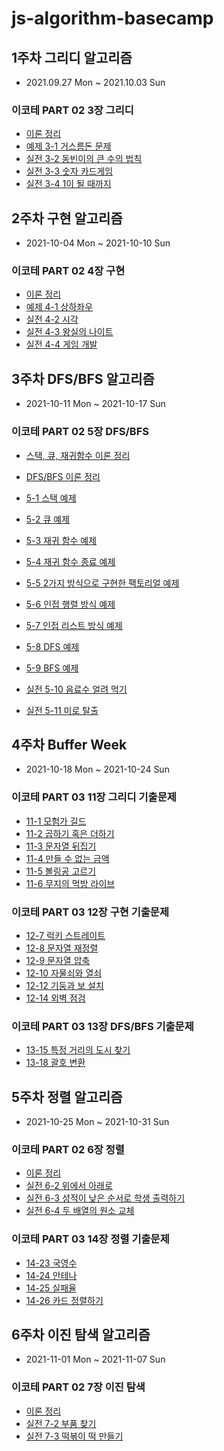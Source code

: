 # js-algorithm-basecamp

## 1주차 그리디 알고리즘
- 2021.09.27 Mon ~ 2021.10.03 Sun

### 이코테 PART 02 3장 그리디

- [이론 정리](https://github.com/Yeonlisa/js-algorithm-basecamp/blob/Yeonlisa/docs/%EA%B7%B8%EB%A6%AC%EB%94%94.md)
- [예제 3-1 거스름돈 문제](https://github.com/Yeonlisa/js-algorithm-basecamp/blob/Yeonlisa/src/PART02/%EA%B7%B8%EB%A6%AC%EB%94%94/01.js)
- [실전 3-2 동빈이의 큰 수의 법칙](https://github.com/Yeonlisa/js-algorithm-basecamp/blob/Yeonlisa/src/PART02/%EA%B7%B8%EB%A6%AC%EB%94%94/02.js)
- [실전 3-3 숫자 카드게임](https://github.com/Yeonlisa/js-algorithm-basecamp/blob/Yeonlisa/src/PART02/%EA%B7%B8%EB%A6%AC%EB%94%94/03.js)
- [실전 3-4 1이 될 때까지](https://github.com/Yeonlisa/js-algorithm-basecamp/blob/Yeonlisa/src/PART02/%EA%B7%B8%EB%A6%AC%EB%94%94/04.js)

## 2주차 구현 알고리즘

- 2021-10-04 Mon ~ 2021-10-10 Sun

### 이코테 PART 02 4장 구현

- [이론 정리](https://github.com/Yeonlisa/js-algorithm-basecamp/blob/week2/docs/%EA%B5%AC%ED%98%84.md)
- [예제 4-1 상하좌우](https://github.com/Yeonlisa/js-algorithm-basecamp/blob/week2/src/PART02/%EA%B5%AC%ED%98%84/01.js)
- [실전 4-2 시각](https://github.com/Yeonlisa/js-algorithm-basecamp/blob/week2/src/PART02/%EA%B5%AC%ED%98%84/02.js)
- [실전 4-3 왕실의 나이트](https://github.com/Yeonlisa/js-algorithm-basecamp/blob/week2/src/PART02/%EA%B5%AC%ED%98%84/03.js)
- [실전 4-4 게임 개발](https://github.com/Yeonlisa/js-algorithm-basecamp/blob/week2/src/PART02/%EA%B5%AC%ED%98%84/04.js)


## 3주차 DFS/BFS 알고리즘

- 2021-10-11 Mon ~ 2021-10-17 Sun

### 이코테 PART 02 5장 DFS/BFS

- [스택, 큐, 재귀함수 이론 정리](https://github.com/Yeonlisa/js-algorithm-basecamp/blob/week3/docs/%EC%9E%90%EB%A3%8C%EA%B5%AC%EC%A1%B0.md)
- [DFS/BFS 이론 정리](https://github.com/Yeonlisa/js-algorithm-basecamp/blob/week3/docs/DFS%26BFS.md)

- [5-1 스택 예제](https://github.com/Yeonlisa/js-algorithm-basecamp/blob/week3/src/PART02/DFS%26BFS/01.js)
- [5-2 큐 예제](https://github.com/Yeonlisa/js-algorithm-basecamp/blob/week3/src/PART02/DFS%26BFS/02.js)
- [5-3 재귀 함수 예제](https://github.com/Yeonlisa/js-algorithm-basecamp/blob/week3/src/PART02/DFS%26BFS/03.js)
- [5-4 재귀 함수 종료 예제](https://github.com/Yeonlisa/js-algorithm-basecamp/blob/week3/src/PART02/DFS%26BFS/04.js)
- [5-5 2가지 방식으로 구현한 팩토리얼 예제](https://github.com/Yeonlisa/js-algorithm-basecamp/blob/week3/src/PART02/DFS%26BFS/05.js)
- [5-6 인접 행렬 방식 예제](https://github.com/Yeonlisa/js-algorithm-basecamp/blob/week3/src/PART02/DFS%26BFS/06.js)
- [5-7 인접 리스트 방식 예제](https://github.com/Yeonlisa/js-algorithm-basecamp/blob/week3/src/PART02/DFS%26BFS/07.js)
- [5-8 DFS 예제](https://github.com/Yeonlisa/js-algorithm-basecamp/blob/week3/src/PART02/DFS%26BFS/08.js)
- [5-9 BFS 예제](https://github.com/Yeonlisa/js-algorithm-basecamp/blob/week3/src/PART02/DFS%26BFS/09.js)
- [실전 5-10 음료수 얼려 먹기](https://github.com/Yeonlisa/js-algorithm-basecamp/blob/week3/src/PART02/DFS%26BFS/10.js)
- [실전 5-11 미로 탈출](https://github.com/Yeonlisa/js-algorithm-basecamp/blob/week3/src/PART02/DFS%26BFS/11.js)

## 4주차 Buffer Week

- 2021-10-18 Mon ~ 2021-10-24 Sun

### 이코테 PART 03 11장 그리디 기출문제

- [11-1 모험가 길드](https://github.com/Yeonlisa/js-algorithm-basecamp/blob/week4/src/PART03/%EA%B7%B8%EB%A6%AC%EB%94%94/01.js)
- [11-2 곱하기 혹은 더하기](https://github.com/Yeonlisa/js-algorithm-basecamp/blob/week4/src/PART03/%EA%B7%B8%EB%A6%AC%EB%94%94/02.js)
- [11-3 문자열 뒤집기](https://github.com/Yeonlisa/js-algorithm-basecamp/blob/week4/src/PART03/%EA%B7%B8%EB%A6%AC%EB%94%94/03.js)
- [11-4 만들 수 없는 금액](https://github.com/Yeonlisa/js-algorithm-basecamp/blob/week4/src/PART03/%EA%B7%B8%EB%A6%AC%EB%94%94/04.js)
- [11-5 볼링공 고르기](https://github.com/Yeonlisa/js-algorithm-basecamp/blob/week4/src/PART03/%EA%B7%B8%EB%A6%AC%EB%94%94/05.js)
- [11-6 무지의 먹방 라이브](https://github.com/Yeonlisa/js-algorithm-basecamp/blob/week4/src/PART03/%EA%B7%B8%EB%A6%AC%EB%94%94/06.js)

### 이코테 PART 03 12장 구현 기출문제

- [12-7 럭키 스트레이트](https://github.com/Yeonlisa/js-algorithm-basecamp/blob/week4/src/PART03/%EA%B5%AC%ED%98%84/01.js)
- [12-8 문자열 재정렬](https://github.com/Yeonlisa/js-algorithm-basecamp/blob/week4/src/PART03/%EA%B5%AC%ED%98%84/02.js)
- [12-9 문자열 압축](https://github.com/Yeonlisa/js-algorithm-basecamp/blob/week4/src/PART03/%EA%B5%AC%ED%98%84/03.js)
- [12-10 자물쇠와 열쇠](https://github.com/Yeonlisa/js-algorithm-basecamp/blob/week4/src/PART03/%EA%B5%AC%ED%98%84/04.js)
- [12-12 기둥과 보 설치](https://github.com/Yeonlisa/js-algorithm-basecamp/blob/week4/src/PART03/%EA%B5%AC%ED%98%84/05.js)
- [12-14 외벽 점검](https://github.com/Yeonlisa/js-algorithm-basecamp/blob/week4/src/PART03/%EA%B5%AC%ED%98%84/06.js)

### 이코테 PART 03 13장 DFS/BFS 기출문제

- [13-15 특정 거리의 도시 찾기](https://github.com/Yeonlisa/js-algorithm-basecamp/blob/week4/src/PART03/DFS%26BFS/01.js)
- [13-18 괄호 변환](https://github.com/Yeonlisa/js-algorithm-basecamp/blob/week4/src/PART03/DFS%26BFS/02.js)

## 5주차 정렬 알고리즘

- 2021-10-25 Mon ~ 2021-10-31 Sun

### 이코테 PART 02 6장 정렬

- [이론 정리](https://github.com/Yeonlisa/js-algorithm-basecamp/blob/week5/docs/%EC%A0%95%EB%A0%AC.md)
- [실전 6-2 위에서 아래로](https://github.com/Yeonlisa/js-algorithm-basecamp/blob/week5/src/PART02/%EC%A0%95%EB%A0%AC/01.js)
- [실전 6-3 성적이 낮은 순서로 학생 출력하기](https://github.com/Yeonlisa/js-algorithm-basecamp/blob/week5/src/PART02/%EC%A0%95%EB%A0%AC/02.js)
- [실전 6-4 두 배열의 원소 교체](https://github.com/Yeonlisa/js-algorithm-basecamp/blob/week5/src/PART02/%EC%A0%95%EB%A0%AC/03.js)

### 이코테 PART 03 14장 정렬 기출문제

- [14-23 국영수](https://github.com/Yeonlisa/js-algorithm-basecamp/blob/week5/src/PART03/%EC%A0%95%EB%A0%AC/01.js)
- [14-24 안테나](https://github.com/Yeonlisa/js-algorithm-basecamp/blob/week5/src/PART03/%EC%A0%95%EB%A0%AC/02.js)
- [14-25 실패율](https://github.com/Yeonlisa/js-algorithm-basecamp/blob/week5/src/PART03/%EC%A0%95%EB%A0%AC/03.js)
- [14-26 카드 정렬하기](https://github.com/Yeonlisa/js-algorithm-basecamp/blob/week5/src/PART03/%EC%A0%95%EB%A0%AC/04.js)

## 6주차 이진 탐색 알고리즘

- 2021-11-01 Mon ~ 2021-11-07 Sun

### 이코테 PART 02 7장 이진 탐색

- [이론 정리](https://github.com/Yeonlisa/js-algorithm-basecamp/blob/week6/docs/%EC%9D%B4%EC%A7%84%ED%83%90%EC%83%89.md)
- [실전 7-2 부품 찾기](https://github.com/Yeonlisa/js-algorithm-basecamp/blob/week6/src/PART02/%EC%9D%B4%EC%A7%84%ED%83%90%EC%83%89/01.js)
- [실전 7-3 떡볶이 떡 만들기](https://github.com/Yeonlisa/js-algorithm-basecamp/blob/week6/src/PART02/%EC%9D%B4%EC%A7%84%ED%83%90%EC%83%89/02.js)
